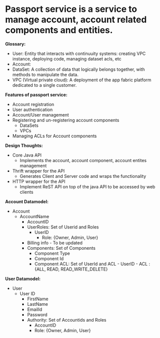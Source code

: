 Passport service is a service to manage account, account related components and entities.
==========================================================================================

**Glossary:**
- User: Entity that interacts with continuuity systems: creating VPC instance, deploying code, managing dataset acls, etc
- Account: 
- DataSet: A collection of data that logically belongs together, with methods to manipulate the data. 
- VPC (Virtual private cloud): A deployment of the app fabric platform dedicated to a single customer.


**Features of passport service:**
- Account registration
- User authentication
- Account/User management
- Registering and un-registering account components
  - DataSets
  - VPCs
- Managing ACLs for Account components


**Design Thoughts:**

- Core Java API 
	- Implements the account, account component, account entites management
- Thrift wrapper for the API
	- Generates Client and Server code and wraps the functionality
- HTTP wrapper for the API
	- Implement ReST API on top of the java API to be accessed by web clients


       

**Account Datamodel:**
- Account 
	- AccountName
       	- AccountID
        - UserRoles: Set of Userid and Roles
        	- UserID
                - Role: {Owner, Admin, User}
        - Billing info - To be updated
       	- Components: Set of Components 
        	- Component Type
           	- Component Id
           	- Component ACL: Set of UserId and ACL
              		- UserID
              		- ACL : {ALL, READ, READ_WRITE_DELETE}
        
**User Datamodel:** 
- User
	- User ID
        - FirstName
        - LastName
        - EmailId
      	- Password
      	- Authority: Set of Accountids and Roles
        	- AccountID
         	- Role: {Owner, Admin, User}
              
